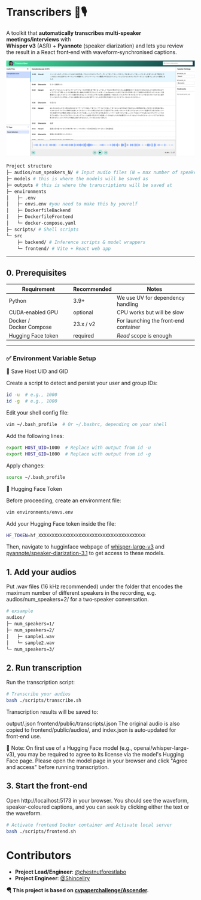 # Transcribers 📝🎙️

A toolkit that **automatically transcribes multi‑speaker meetings/interviews** with  
**Whisper v3** (ASR) + **Pyannote** (speaker diarization) and lets you review  
the result in a React front‑end with waveform‑synchronised captions.

![Screenshot of Transcriber UI](images/scrrenshot.png)

```bash
Project structure
├─ audios/num_speakers_N/ # Input audio files (N = max number of speakers)
├─ models # this is where the models will be saved as
├─ outputs # this is where the transcriptions will be saved at
├─ environments
│   ├─ .env
│   ├─ envs.env #you need to make this by yourelf
│   ├─ DockerfileBackend
│   ├─ DockerfileFrontend
│   └─ docker-compose.yaml
├─ scripts/ # Shell scripts
└─ src
    ├─ backend/ # Inference scripts & model wrappers
    └─ frontend/ # Vite + React web app
```

---

## 0. Prerequisites

| Requirement           | Recommended | Notes                                   |
|-----------------------|-------------|-----------------------------------------|
| Python                | 3.9+        | We use UV for dependency handling   |
| CUDA‑enabled GPU      | optional    | CPU works but will be slow              |
| Docker / Docker Compose| 23.x / v2  | For launching the front‑end container   |
| Hugging Face token    | required    | *Read* scope is enough                  |

---


### ✅ Environment Variable Setup

🔧 Save Host UID and GID

Create a script to detect and persist your user and group IDs:

```bash
id -u  # e.g., 1000
id -g  # e.g., 1000
```

Edit your shell config file:

```bash
vim ~/.bash_profile  # Or ~/.bashrc, depending on your shell
```

Add the following lines:

```bash
export HOST_UID=1000  # Replace with output from id -u
export HOST_GID=1000  # Replace with output from id -g
```

Apply changes:

```bash
source ~/.bash_profile
```

🔐 Hugging Face Token

Before proceeding, create an environment file:

```bash
vim environments/envs.env
```

Add your Hugging Face token inside the file:

```bash
HF_TOKEN=hf_XXXXXXXXXXXXXXXXXXXXXXXXXXXXXXXXXXXXXXXX
```

Then, navigate to hugginface webpage of [whisper-large-v3](https://huggingface.co/openai/whisper-large-v3) and [pyannote/speaker-diarization-3.1](https://huggingface.co/pyannote/speaker-diarization-3.1) to get access to these models.

## 1. Add your audios
Put .wav files (16 kHz recommended) under the folder that encodes the
maximum number of different speakers in the recording, e.g.
audios/num_speakers=2/ for a two‑speaker conversation.

```bash
# exsample
audios/
├─ num_speakers=1/
├─ num_speakers=2/
│   ├─ sample1.wav
│   └─ sample2.wav
└─ num_speakers=3/
```

## 2. Run transcription
Run the transcription script:

```bash
# Transcribe your audios
bash ./scripts/transcribe.sh
```
Transcription results will be saved to:

output/<file>.json
frontend/public/transcripts/<file>.json
The original audio is also copied to frontend/public/audios/, and index.json is auto‑updated for front‑end use.

📎 Note:
On first use of a Hugging Face model (e.g., openai/whisper-large-v3), you may be required to agree to its license via the model's Hugging Face page.
Please open the model page in your browser and click "Agree and access" before running transcription.

## 3. Start the front‑end
Open http://localhost:5173 in your browser.
You should see the waveform, speaker‑coloured captions, and you can seek by
clicking either the text or the waveform.

```bash
# Activate frontend Docker container and Activate local server
bash ./scripts/frontend.sh
```

# Contributors
- **Project Lead/Engineer**: [@chestnutforestlabo](https://github.com/chestnutforestlabo)
- **Project Engineer**: [@Shinceliry](https://github.com/Shinceliry)

**🪂 This project is based on [cvpaperchallenge/Ascender](https://github.com/cvpaperchallenge/Ascender).**